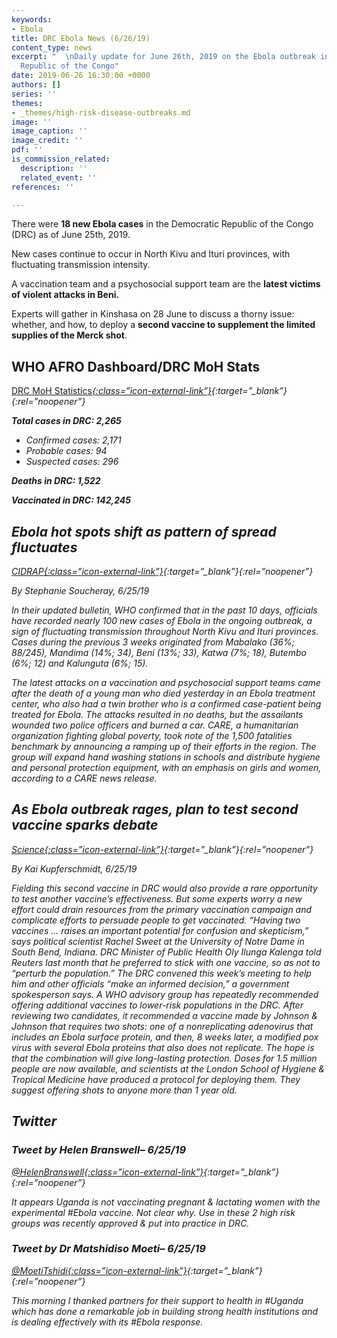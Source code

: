 ```yaml
---
keywords:
- Ebola
title: DRC Ebola News (6/26/19)
content_type: news
excerpt: "  \nDaily update for June 26th, 2019 on the Ebola outbreak in eastern Democratic
  Republic of the Congo"
date: 2019-06-26 16:30:00 +0000
authors: []
series: ''
themes:
- _themes/high-risk-disease-outbreaks.md
image: ''
image_caption: ''
image_credit: ''
pdf: ''
is_commission_related:
  description: ''
  related_event: ''
references: ''

---
```

There were **18 new Ebola cases** in the Democratic Republic of the Congo (DRC) as of June 25th, 2019.

New cases continue to occur in North Kivu and Ituri provinces, with fluctuating transmission intensity.

A vaccination team and a psychosocial support team are the **latest victims of violent attacks in Beni.**

Experts will gather in Kinshasa on 28 June to discuss a thorny issue: whether, and how, to deploy a **second vaccine to supplement the limited supplies of the Merck shot**.

## WHO AFRO Dashboard/DRC MoH Stats

[DRC MoH Statistics<i/>{:class=”icon-external-link”}](http://translate.google.com/translate?hl=auto&langpair=auto%7Cen&u=https%3A%2F%2Fus13.campaign-archive.com%2F%3Fu%3D89e5755d2cca4840b1af93176%26id%3D06ba2d438c%26e%3D34c0620338){:target=”_blank”}{:rel=”noopener”}

**Total cases in DRC: 2,265**

* Confirmed cases: 2,171
* Probable cases: 94
* Suspected cases: 296

**Deaths in DRC: 1,522**

**Vaccinated in DRC: 142,245**

## Ebola hot spots shift as pattern of spread fluctuates

[CIDRAP<i/>{:class=”icon-external-link”}](http://www.cidrap.umn.edu/news-perspective/2019/06/ebola-hot-spots-shift-pattern-spread-fluctuates){:target=”_blank”}{:rel=”noopener”}

_By Stephanie Soucheray, 6/25/19_

In their updated bulletin, WHO confirmed that in the past 10 days, officials have recorded nearly 100 new cases of Ebola in the ongoing outbreak, a sign of fluctuating transmission throughout North Kivu and Ituri provinces. Cases during the previous 3 weeks originated from Mabalako (36%; 88/245), Mandima (14%; 34), Beni (13%; 33), Katwa (7%; 18), Butembo (6%; 12) and Kalunguta (6%; 15).

The latest attacks on a vaccination and psychosocial support teams came after the death of a young man who died yesterday in an Ebola treatment center, who also had a twin brother who is a confirmed case-patient being treated for Ebola. The attacks resulted in no deaths, but the assailants wounded two police officers and burned a car. CARE, a humanitarian organization fighting global poverty, took note of the 1,500 fatalities benchmark by announcing a ramping up of their efforts in the region. The group will expand hand washing stations in schools and distribute hygiene and personal protection equipment, with an emphasis on girls and women, according to a CARE news release.

## As Ebola outbreak rages, plan to test second vaccine sparks debate

[Science<i/>{:class=”icon-external-link”}](https://www.sciencemag.org/news/2019/06/ebola-outbreak-rages-plan-test-second-vaccine-sparks-debate){:target=”_blank”}{:rel=”noopener”}

_By Kai Kupferschmidt, 6/25/19_

Fielding this second vaccine in DRC would also provide a rare opportunity to test another vaccine’s effectiveness. But some experts worry a new effort could drain resources from the primary vaccination campaign and complicate efforts to persuade people to get vaccinated. “Having two vaccines ... raises an important potential for confusion and skepticism,” says political scientist Rachel Sweet at the University of Notre Dame in South Bend, Indiana. DRC Minister of Public Health Oly Ilunga Kalenga told Reuters last month that he preferred to stick with one vaccine, so as not to “perturb the population.” The DRC convened this week’s meeting to help him and other officials “make an informed decision,” a government spokesperson says. A WHO advisory group has repeatedly recommended offering additional vaccines to lower-risk populations in the DRC. After reviewing two candidates, it recommended a vaccine made by Johnson & Johnson that requires two shots: one of a nonreplicating adenovirus that includes an Ebola surface protein, and then, 8 weeks later, a modified pox virus with several Ebola proteins that also does not replicate. The hope is that the combination will give long-lasting protection. Doses for 1.5 million people are now available, and scientists at the London School of Hygiene & Tropical Medicine have produced a protocol for deploying them. They suggest offering shots to anyone more than 1 year old.

## Twitter

### Tweet by Helen Branswell– 6/25/19

[@HelenBranswell<i/>{:class=”icon-external-link”}](https://twitter.com/HelenBranswell/status/1143568053462085632){:target=”_blank”}{:rel=”noopener”}

It appears Uganda is not vaccinating pregnant & lactating women with the experimental #Ebola vaccine. Not clear why. Use in these 2 high risk groups was recently approved & put into practice in DRC.

### Tweet by Dr Matshidiso Moeti– 6/25/19

[@MoetiTshidi<i/>{:class=”icon-external-link”}](https://twitter.com/MoetiTshidi/status/1143768559874711552){:target=”_blank”}{:rel=”noopener”}

This morning I thanked partners for their support to health in #Uganda which has done a remarkable job in building strong health institutions and is dealing effectively with its #Ebola response.